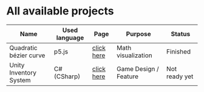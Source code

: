 # All available projects

| Name                   | Used language | Page                                                              | Purpose               | Status        |
|------------------------|---------------|-------------------------------------------------------------------|-----------------------|---------------|                  
| Quadratic bézier curve | p5.js         | [click here](https://github.com/daviddev16/quadratic-bezier-p5js) | Math visualization    | Finished      |
| Unity Inventory System | C# (CSharp)   | [click here](https://github.com/daviddev16/unity-inventory-system)| Game Design / Feature | Not ready yet |
